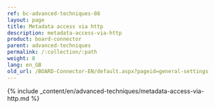 ```yaml
---
ref: bc-advanced-techniques-08
layout: page
title: Metadata access via http
description: metadata-access-via-http
product: board-connector
parent: advanced-techniques
permalink: /:collection/:path
weight: 8
lang: en_GB
old_url: /BOARD-Connector-EN/default.aspx?pageid=general-settings
---	
```

{% include _content/en/advanced-techniques/metadata-access-via-http.md %}